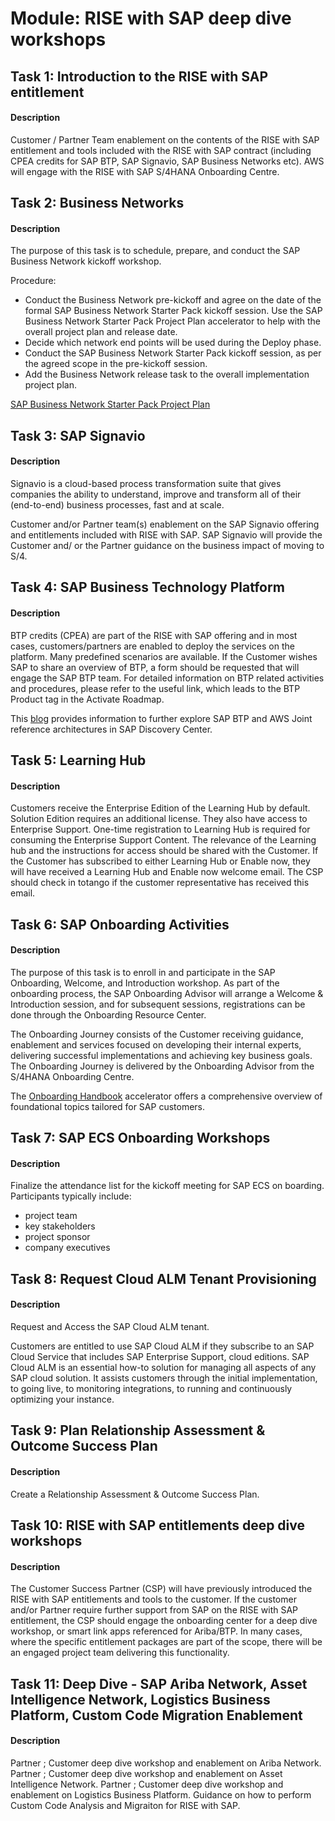 
# Module: RISE with SAP deep dive workshops
## Task 1: Introduction to the RISE with SAP entitlement
#### Description
Customer / Partner Team enablement on the contents of the RISE with SAP entitlement and tools included with the RISE with SAP contract (including CPEA credits for SAP BTP, SAP Signavio, SAP Business Networks etc). AWS will engage with the RISE with SAP S/4HANA Onboarding Centre.

## Task 2: Business Networks
#### Description
The purpose of this task is to schedule, prepare, and conduct the SAP Business Network kickoff workshop.

Procedure:
* Conduct the Business Network pre-kickoff and agree on the date of the formal SAP Business Network Starter Pack kickoff session. Use the SAP Business Network Starter Pack Project Plan accelerator to help with the overall project plan and release date.
* Decide which network end points will be used during the Deploy phase.
* Conduct the SAP Business Network Starter Pack kickoff session, as per the agreed scope in the pre-kickoff session.
* Add the Business Network release task to the overall implementation project plan.

[SAP Business Network Starter Pack Project Plan](https://support.sap.com/content/dam/SAAP/SAP_Activate/S4H_934%20SAP%20Business%20Network%20Starter%20Pack%20Project%20Plan.pptx)
## Task 3: SAP Signavio
#### Description
Signavio is a cloud-based process transformation suite that gives companies the ability to
understand, improve and transform all of their (end-to-end) business processes, fast and at scale. 

Customer and/or Partner team(s) enablement on the SAP Signavio offering and entitlements included with RISE with SAP. SAP Signavio will provide the Customer and/ or the Partner guidance on the business impact of moving to S/4. 
## Task 4: SAP Business Technology Platform
#### Description
BTP credits (CPEA) are part of the RISE with SAP offering and in most cases, customers/partners are enabled to deploy the services on the platform. Many predefined scenarios are available. If the Customer wishes SAP to share an overview of BTP, a form should be requested that will engage the SAP BTP team. For detailed information on BTP related activities and procedures, please refer to the useful link, which leads to the BTP Product tag in the Activate Roadmap.

This [blog](https://community.sap.com/t5/technology-blogs-by-sap/sap-and-aws-joint-reference-architectures-to-maximize-utilization-and/ba-p/13549809) provides information to further explore SAP BTP and AWS Joint reference architectures in SAP Discovery Center. 

## Task 5: Learning Hub
#### Description
Customers receive the Enterprise Edition of the Learning Hub by default. Solution Edition requires an additional license. They also have access to Enterprise Support. One-time registration to Learning Hub is required for consuming the Enterprise Support Content. The relevance of the Learning hub and the instructions for access should be shared with the Customer. If the Customer has subscribed to either Learning Hub or Enable now, they will have received a Learning Hub and Enable now welcome email. The CSP should check in totango if the customer representative has received this email.

## Task 6: SAP Onboarding Activities
#### Description
The purpose of this task is to enroll in and participate in the SAP Onboarding, Welcome, and Introduction workshop. As part of the onboarding process, the SAP Onboarding Advisor will arrange a Welcome & Introduction session, and for subsequent sessions, registrations can be done through the Onboarding Resource Center.

The Onboarding Journey consists of the Customer receiving guidance, enablement and services focused on developing their internal experts, delivering successful implementations and achieving key business goals. The Onboarding Journey is delivered by the Onboarding Advisor from the S/4HANA Onboarding Centre. 

The [Onboarding Handbook](https://d.dam.sap.com/a/aW26pWQ/Onboarding%20Handbook.pdf?rc=10) accelerator offers a comprehensive overview of foundational topics tailored for SAP customers.
## Task 7: SAP ECS Onboarding Workshops
#### Description
Finalize the attendance list for the kickoff meeting for SAP ECS on boarding. Participants typically include: 
* project team 
* key stakeholders 
* project sponsor 
* company executives



## Task 8: Request Cloud ALM Tenant Provisioning
#### Description
Request and Access the SAP Cloud ALM tenant. 

Customers are entitled to use SAP Cloud ALM if they subscribe to an SAP Cloud Service that includes SAP Enterprise Support, cloud editions. SAP Cloud ALM is an essential how-to solution for managing all aspects of any SAP cloud solution. It assists customers through the initial implementation, to going live, to monitoring integrations, to running and continuously optimizing your instance.
## Task 9: Plan Relationship Assessment & Outcome Success Plan
#### Description
Create a Relationship Assessment & Outcome Success Plan. 

## Task 10: RISE with SAP entitlements deep dive workshops
#### Description
The Customer Success Partner (CSP) will have previously introduced the RISE with SAP entitlements and tools to the customer. If the customer and/or Partner require further support from SAP on the RISE with SAP entitlement, the CSP should engage the onboarding center for a deep dive workshop, or smart link apps referenced for Ariba/BTP. In many cases, where the specific entitlement packages are part of the scope, there will be an engaged project team delivering this functionality.

## Task 11: Deep Dive - SAP Ariba Network, Asset Intelligence Network, Logistics Business Platform, Custom Code Migration Enablement
#### Description
Partner ; Customer deep dive workshop and enablement on Ariba Network.
Partner ; Customer deep dive workshop and enablement on Asset Intelligence Network.
Partner ; Customer deep dive workshop and enablement on Logistics Business Platform.
Guidance on how to perform Custom Code Analysis and Migraiton for RISE with SAP.

